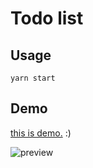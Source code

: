 Todo list
===
## Usage
```
yarn start
```
## Demo
[this is demo.](http://sh1zuku.csie.io/todo) :)

![preview](https://i.imgur.com/8iywFA9.png)

